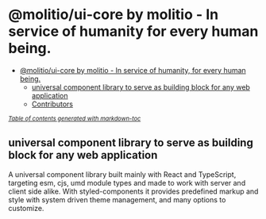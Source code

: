 # @molitio/ui-core by molitio - In service of humanity for every human being.

-   [@molitio/ui-core by molitio - In service of humanity, for every human being.](#-molitio-ui-core-by-molitio---in-service-of-humanity--for-every-human-being)
    -   [universal component library to serve as building block for any web application](#universal-component-library-to-serve-as-building-block-for-any-web-application)
    -   [Contributors](#contributors)

<small><i><a href='http://ecotrust-canada.github.io/markdown-toc/'>Table of contents generated with markdown-toc</a></i></small>

## universal component library to serve as building block for any web application

A universal component library built mainly with React and TypeScript, targeting esm, cjs, umd
module types and made to work with server and client side alike. With styled-components it provides predefined markup and style with system driven theme management, and many options to customize.


